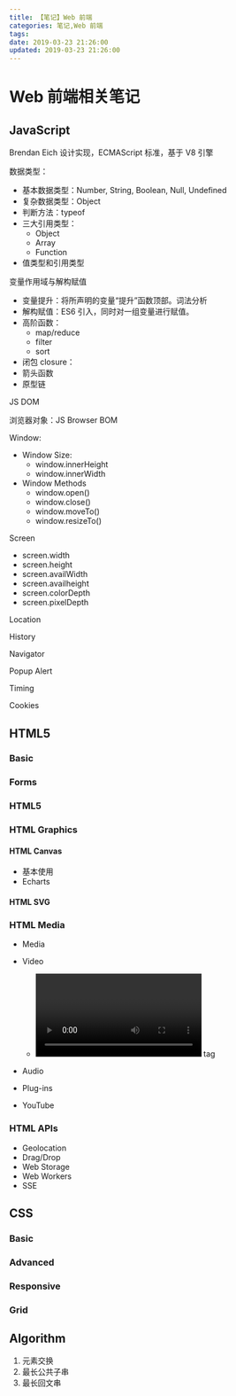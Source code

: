 ```yaml
---
title: 【笔记】Web 前端
categories: 笔记,Web 前端
tags: 
date: 2019-03-23 21:26:00
updated: 2019-03-23 21:26:00
---
```

# Web 前端相关笔记

## JavaScript

Brendan Eich 设计实现，ECMAScript 标准，基于 V8 引擎

数据类型：

- 基本数据类型：Number, String, Boolean,  Null, Undefined
- 复杂数据类型：Object
- 判断方法：typeof
- 三大引用类型：
  - Object
  - Array
  - Function
- 值类型和引用类型

变量作用域与解构赋值

- 变量提升：将所声明的变量“提升”函数顶部。词法分析
- 解构赋值：ES6 引入，同时对一组变量进行赋值。
- 高阶函数：
  - map/reduce
  - filter
  - sort
- 闭包 closure：
- 箭头函数
- 原型链

JS DOM

浏览器对象：JS Browser BOM

Window:

- Window Size:
  - window.innerHeight
  - window.innerWidth
- Window Methods
  - window.open()
  - window.close()
  - window.moveTo()
  - window.resizeTo()

Screen

- screen.width
- screen.height
- screen.availWidth
- screen.availheight
- screen.colorDepth
- screen.pixelDepth

Location

History

Navigator

Popup Alert

Timing

Cookies

## HTML5

### Basic

### Forms

### HTML5

### HTML Graphics

#### HTML Canvas

- 基本使用
- Echarts

#### HTML SVG

### HTML Media

- Media
- Video
  
  - <video></video> tag
- Audio
- Plug-ins
- YouTube

### HTML APIs

- Geolocation
- Drag/Drop
- Web Storage
- Web Workers
- SSE

## CSS

### Basic

### Advanced

### Responsive

### Grid

## Algorithm

1. 元素交换
2. 最长公共子串
3. 最长回文串

